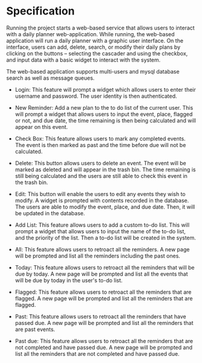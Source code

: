 # Specification

Running the project starts a web-based service that allows users to interact with a daily planner web-application. 
While running, the web-based application will run a daily planner with a graphic user interface. On the interface, 
users can add, delete, search, or modify their daily plans by clicking on the buttons –  selecting the cascader and 
using the checkbox, and input data with a basic widget to interact with the system.

The web-based application supports multi-users and mysql database search as well as message queues.


* Login: This feature will prompt a widget which allows users to enter their username and password. The user identity is then authenticated.

* New Reminder: Add a new plan to the to do list of the current user. This will prompt a widget that allows users to input the event, place, flagged or not, and due date, the time remaining is then being calculated and will appear on this event.

* Check Box: This feature allows users to mark any completed events. The event is then marked as past and the time before due will not be calculated.

* Delete: This button allows users to delete an event. The event will be marked as deleted and will appear in the trash bin. The time remaining is still being calculated and the users are still able to check this event in the trash bin.

* Edit: This button will enable the users to edit any events they wish to modify. A widget is prompted with contents recorded in the database. The users are able to modify the event, place, and due date. Then, it will be updated in the database.

* Add List: This feature allows users to add a custom to-do list. This will prompt a widget that allows users to input the name of the to-do list, and the priority of the list. Then a to-do list will be created in the system.

* All: This feature allows users to retroact all the reminders. A new page will be prompted and list all the reminders including the past ones.

* Today: This feature allows users to retroact all the reminders that will be due by today. A new page will be prompted and list all the events that will be due by today in the user's to-do list.

* Flagged: This feature allows users to retroact all the reminders that are flagged. A new page will be prompted and list all the reminders that are flagged.

* Past: This feature allows users to retroact all the reminders that have passed due. A new page will be prompted and list all the reminders that are past events.

* Past due: This feature allows users to retroact all the reminders that are not completed and have passed due. A new page will be prompted and list all the reminders that are not completed and have passed due.

